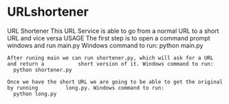 # URLshortener
  URL Shortener
    This URL Service is able to go from a normal URL to a short URL and vice versa
  USAGE 
    The first step is to open a command prompt windows and run main.py 
    Windows command to run: 
      python main.py
      
    After runing main we can run shortener.py, which will ask for a URL and return a           short version of it. Windows command to run: 
      python shortener.py
    
    Once we have the short URL we are going to be able to get the original by running         long.py. Windows command to run: 
      python long.py
      
  
  
